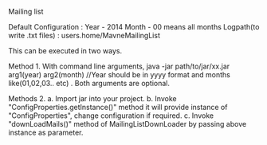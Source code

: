 
Mailing list

Default Configuration  : Year - 2014
                         Month - 00 means all months
                         Logpath(to write .txt files) : users.home/MavneMailingList

This can be executed in two ways.

Method 1. With command line arguments, java -jar path/to/jar/xx.jar  arg1(year) arg2(month) //Year should be in yyyy format and months like(01,02,03.. etc) . Both arguments are optional.

Methods 2. a. Import jar into your project.
           b. Invoke "ConfigProperties.getInstance()" method it will provide instance of "ConfigProperties", change configuration if required.
	   c. Invoke "downLoadMails()" method of  MailingListDownLoader by passing above instance as parameter.


